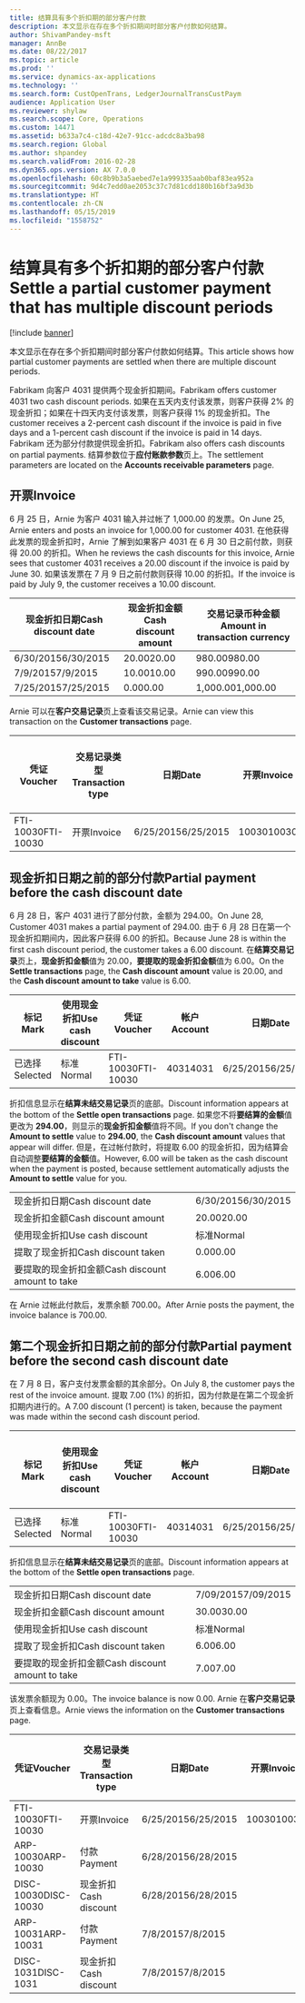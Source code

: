 ```yaml
---
title: 结算具有多个折扣期的部分客户付款
description: 本文显示在存在多个折扣期间时部分客户付款如何结算。
author: ShivamPandey-msft
manager: AnnBe
ms.date: 08/22/2017
ms.topic: article
ms.prod: ''
ms.service: dynamics-ax-applications
ms.technology: ''
ms.search.form: CustOpenTrans, LedgerJournalTransCustPaym
audience: Application User
ms.reviewer: shylaw
ms.search.scope: Core, Operations
ms.custom: 14471
ms.assetid: b633a7c4-c18d-42e7-91cc-adcdc8a3ba98
ms.search.region: Global
ms.author: shpandey
ms.search.validFrom: 2016-02-28
ms.dyn365.ops.version: AX 7.0.0
ms.openlocfilehash: 60c8b9b3a5aebed7e1a999335aab0baf83ea952a
ms.sourcegitcommit: 9d4c7edd0ae2053c37c7d81cdd180b16bf3a9d3b
ms.translationtype: HT
ms.contentlocale: zh-CN
ms.lasthandoff: 05/15/2019
ms.locfileid: "1558752"
---
```

# <a name="settle-a-partial-customer-payment-that-has-multiple-discount-periods"></a><span data-ttu-id="6746b-103">结算具有多个折扣期的部分客户付款</span><span class="sxs-lookup"><span data-stu-id="6746b-103">Settle a partial customer payment that has multiple discount periods</span></span>

[!include [banner](../includes/banner.md)]

<span data-ttu-id="6746b-104">本文显示在存在多个折扣期间时部分客户付款如何结算。</span><span class="sxs-lookup"><span data-stu-id="6746b-104">This article shows how partial customer payments are settled when there are multiple discount periods.</span></span>

<span data-ttu-id="6746b-105">Fabrikam 向客户 4031 提供两个现金折扣期间。</span><span class="sxs-lookup"><span data-stu-id="6746b-105">Fabrikam offers customer 4031 two cash discount periods.</span></span> <span data-ttu-id="6746b-106">如果在五天内支付该发票，则客户获得 2% 的现金折扣；如果在十四天内支付该发票，则客户获得 1% 的现金折扣。</span><span class="sxs-lookup"><span data-stu-id="6746b-106">The customer receives a 2-percent cash discount if the invoice is paid in five days and a 1-percent cash discount if the invoice is paid in 14 days.</span></span> <span data-ttu-id="6746b-107">Fabrikam 还为部分付款提供现金折扣。</span><span class="sxs-lookup"><span data-stu-id="6746b-107">Fabrikam also offers cash discounts on partial payments.</span></span> <span data-ttu-id="6746b-108">结算参数位于**应付账款参数**页上。</span><span class="sxs-lookup"><span data-stu-id="6746b-108">The settlement parameters are located on the **Accounts receivable parameters** page.</span></span>

## <a name="invoice"></a><span data-ttu-id="6746b-109">开票</span><span class="sxs-lookup"><span data-stu-id="6746b-109">Invoice</span></span>
<span data-ttu-id="6746b-110">6 月 25 日，Arnie 为客户 4031 输入并过帐了 1,000.00 的发票。</span><span class="sxs-lookup"><span data-stu-id="6746b-110">On June 25, Arnie enters and posts an invoice for 1,000.00 for customer 4031.</span></span> <span data-ttu-id="6746b-111">在他获得此发票的现金折扣时，Arnie 了解到如果客户 4031 在 6 月 30 日之前付款，则获得 20.00 的折扣。</span><span class="sxs-lookup"><span data-stu-id="6746b-111">When he reviews the cash discounts for this invoice, Arnie sees that customer 4031 receives a 20.00 discount if the invoice is paid by June 30.</span></span> <span data-ttu-id="6746b-112">如果该发票在 7 月 9 日之前付款则获得 10.00 的折扣。</span><span class="sxs-lookup"><span data-stu-id="6746b-112">If the invoice is paid by July 9, the customer receives a 10.00 discount.</span></span>

| <span data-ttu-id="6746b-113">现金折扣日期</span><span class="sxs-lookup"><span data-stu-id="6746b-113">Cash discount date</span></span> | <span data-ttu-id="6746b-114">现金折扣金额</span><span class="sxs-lookup"><span data-stu-id="6746b-114">Cash discount amount</span></span> | <span data-ttu-id="6746b-115">交易记录币种金额</span><span class="sxs-lookup"><span data-stu-id="6746b-115">Amount in transaction currency</span></span> |
|--------------------|----------------------|--------------------------------|
| <span data-ttu-id="6746b-116">6/30/2015</span><span class="sxs-lookup"><span data-stu-id="6746b-116">6/30/2015</span></span>          | <span data-ttu-id="6746b-117">20.00</span><span class="sxs-lookup"><span data-stu-id="6746b-117">20.00</span></span>                | <span data-ttu-id="6746b-118">980.00</span><span class="sxs-lookup"><span data-stu-id="6746b-118">980.00</span></span>                         |
| <span data-ttu-id="6746b-119">7/9/2015</span><span class="sxs-lookup"><span data-stu-id="6746b-119">7/9/2015</span></span>           | <span data-ttu-id="6746b-120">10.00</span><span class="sxs-lookup"><span data-stu-id="6746b-120">10.00</span></span>                | <span data-ttu-id="6746b-121">990.00</span><span class="sxs-lookup"><span data-stu-id="6746b-121">990.00</span></span>                         |
| <span data-ttu-id="6746b-122">7/25/2015</span><span class="sxs-lookup"><span data-stu-id="6746b-122">7/25/2015</span></span>          | <span data-ttu-id="6746b-123">0.00</span><span class="sxs-lookup"><span data-stu-id="6746b-123">0.00</span></span>                 | <span data-ttu-id="6746b-124">1,000.00</span><span class="sxs-lookup"><span data-stu-id="6746b-124">1,000.00</span></span>                       |

<span data-ttu-id="6746b-125">Arnie 可以在**客户交易记录**页上查看该交易记录。</span><span class="sxs-lookup"><span data-stu-id="6746b-125">Arnie can view this transaction on the **Customer transactions** page.</span></span>

| <span data-ttu-id="6746b-126">凭证</span><span class="sxs-lookup"><span data-stu-id="6746b-126">Voucher</span></span>   | <span data-ttu-id="6746b-127">交易记录类型</span><span class="sxs-lookup"><span data-stu-id="6746b-127">Transaction type</span></span> | <span data-ttu-id="6746b-128">日期</span><span class="sxs-lookup"><span data-stu-id="6746b-128">Date</span></span>      | <span data-ttu-id="6746b-129">开票</span><span class="sxs-lookup"><span data-stu-id="6746b-129">Invoice</span></span> | <span data-ttu-id="6746b-130">交易币种借方金额</span><span class="sxs-lookup"><span data-stu-id="6746b-130">Amount in transaction currency debit</span></span> | <span data-ttu-id="6746b-131">交易币种贷方金额</span><span class="sxs-lookup"><span data-stu-id="6746b-131">Amount in transaction currency credit</span></span> | <span data-ttu-id="6746b-132">余额</span><span class="sxs-lookup"><span data-stu-id="6746b-132">Balance</span></span>  | <span data-ttu-id="6746b-133">货币</span><span class="sxs-lookup"><span data-stu-id="6746b-133">Currency</span></span> |
|-----------|------------------|-----------|---------|--------------------------------------|---------------------------------------|----------|----------|
| <span data-ttu-id="6746b-134">FTI-10030</span><span class="sxs-lookup"><span data-stu-id="6746b-134">FTI-10030</span></span> | <span data-ttu-id="6746b-135">开票</span><span class="sxs-lookup"><span data-stu-id="6746b-135">Invoice</span></span>          | <span data-ttu-id="6746b-136">6/25/2015</span><span class="sxs-lookup"><span data-stu-id="6746b-136">6/25/2015</span></span> | <span data-ttu-id="6746b-137">10030</span><span class="sxs-lookup"><span data-stu-id="6746b-137">10030</span></span>   | <span data-ttu-id="6746b-138">1,000.00</span><span class="sxs-lookup"><span data-stu-id="6746b-138">1,000.00</span></span>                             |                                       | <span data-ttu-id="6746b-139">1,000.00</span><span class="sxs-lookup"><span data-stu-id="6746b-139">1,000.00</span></span> | <span data-ttu-id="6746b-140">美元</span><span class="sxs-lookup"><span data-stu-id="6746b-140">USD</span></span>      |

## <a name="partial-payment-before-the-cash-discount-date"></a><span data-ttu-id="6746b-141">现金折扣日期之前的部分付款</span><span class="sxs-lookup"><span data-stu-id="6746b-141">Partial payment before the cash discount date</span></span>
<span data-ttu-id="6746b-142">6 月 28 日，客户 4031 进行了部分付款，金额为 294.00。</span><span class="sxs-lookup"><span data-stu-id="6746b-142">On June 28, Customer 4031 makes a partial payment of 294.00.</span></span> <span data-ttu-id="6746b-143">由于 6 月 28 日在第一个现金折扣期间内，因此客户获得 6.00 的折扣。</span><span class="sxs-lookup"><span data-stu-id="6746b-143">Because June 28 is within the first cash discount period, the customer takes a 6.00 discount.</span></span> <span data-ttu-id="6746b-144">在**结算交易记录**页上，**现金折扣金额**值为 20.00，**要提取的现金折扣金额**值为 6.00。</span><span class="sxs-lookup"><span data-stu-id="6746b-144">On the **Settle transactions** page, the **Cash discount amount** value is 20.00, and the **Cash discount amount to take** value is 6.00.</span></span>

| <span data-ttu-id="6746b-145">标记</span><span class="sxs-lookup"><span data-stu-id="6746b-145">Mark</span></span>     | <span data-ttu-id="6746b-146">使用现金折扣</span><span class="sxs-lookup"><span data-stu-id="6746b-146">Use cash discount</span></span> | <span data-ttu-id="6746b-147">凭证</span><span class="sxs-lookup"><span data-stu-id="6746b-147">Voucher</span></span>   | <span data-ttu-id="6746b-148">帐户</span><span class="sxs-lookup"><span data-stu-id="6746b-148">Account</span></span> | <span data-ttu-id="6746b-149">日期</span><span class="sxs-lookup"><span data-stu-id="6746b-149">Date</span></span>      | <span data-ttu-id="6746b-150">到期日期</span><span class="sxs-lookup"><span data-stu-id="6746b-150">Due date</span></span>  | <span data-ttu-id="6746b-151">开票</span><span class="sxs-lookup"><span data-stu-id="6746b-151">Invoice</span></span> | <span data-ttu-id="6746b-152">交易记录币种金额</span><span class="sxs-lookup"><span data-stu-id="6746b-152">Amount in transaction currency</span></span> | <span data-ttu-id="6746b-153">货币</span><span class="sxs-lookup"><span data-stu-id="6746b-153">Currency</span></span> | <span data-ttu-id="6746b-154">要结算的金额</span><span class="sxs-lookup"><span data-stu-id="6746b-154">Amount to settle</span></span> |
|----------|-------------------|-----------|---------|-----------|-----------|---------|--------------------------------|----------|------------------|
| <span data-ttu-id="6746b-155">已选择</span><span class="sxs-lookup"><span data-stu-id="6746b-155">Selected</span></span> | <span data-ttu-id="6746b-156">标准</span><span class="sxs-lookup"><span data-stu-id="6746b-156">Normal</span></span>            | <span data-ttu-id="6746b-157">FTI-10030</span><span class="sxs-lookup"><span data-stu-id="6746b-157">FTI-10030</span></span> | <span data-ttu-id="6746b-158">4031</span><span class="sxs-lookup"><span data-stu-id="6746b-158">4031</span></span>    | <span data-ttu-id="6746b-159">6/25/2015</span><span class="sxs-lookup"><span data-stu-id="6746b-159">6/25/2015</span></span> | <span data-ttu-id="6746b-160">7/25/2015</span><span class="sxs-lookup"><span data-stu-id="6746b-160">7/25/2015</span></span> | <span data-ttu-id="6746b-161">10030</span><span class="sxs-lookup"><span data-stu-id="6746b-161">10030</span></span>   | <span data-ttu-id="6746b-162">1,000.00</span><span class="sxs-lookup"><span data-stu-id="6746b-162">1,000.00</span></span>                       | <span data-ttu-id="6746b-163">美元</span><span class="sxs-lookup"><span data-stu-id="6746b-163">USD</span></span>      | <span data-ttu-id="6746b-164">294.00</span><span class="sxs-lookup"><span data-stu-id="6746b-164">294.00</span></span>           |

<span data-ttu-id="6746b-165">折扣信息显示在**结算未结交易记录**页的底部。</span><span class="sxs-lookup"><span data-stu-id="6746b-165">Discount information appears at the bottom of the **Settle open transactions** page.</span></span> <span data-ttu-id="6746b-166">如果您不将**要结算的金额**值更改为 **294.00**，则显示的**现金折扣金额**值将不同。</span><span class="sxs-lookup"><span data-stu-id="6746b-166">If you don't change the **Amount to settle** value to **294.00**, the **Cash discount amount** values that appear will differ.</span></span> <span data-ttu-id="6746b-167">但是，在过帐付款时，将提取 6.00 的现金折扣，因为结算会自动调整**要结算的金额**值。</span><span class="sxs-lookup"><span data-stu-id="6746b-167">However, 6.00 will be taken as the cash discount when the payment is posted, because settlement automatically adjusts the **Amount to settle** value for you.</span></span>

|                              |           |
|------------------------------|-----------|
| <span data-ttu-id="6746b-168">现金折扣日期</span><span class="sxs-lookup"><span data-stu-id="6746b-168">Cash discount date</span></span>           | <span data-ttu-id="6746b-169">6/30/2015</span><span class="sxs-lookup"><span data-stu-id="6746b-169">6/30/2015</span></span> |
| <span data-ttu-id="6746b-170">现金折扣金额</span><span class="sxs-lookup"><span data-stu-id="6746b-170">Cash discount amount</span></span>         | <span data-ttu-id="6746b-171">20.00</span><span class="sxs-lookup"><span data-stu-id="6746b-171">20.00</span></span>     |
| <span data-ttu-id="6746b-172">使用现金折扣</span><span class="sxs-lookup"><span data-stu-id="6746b-172">Use cash discount</span></span>            | <span data-ttu-id="6746b-173">标准</span><span class="sxs-lookup"><span data-stu-id="6746b-173">Normal</span></span>    |
| <span data-ttu-id="6746b-174">提取了现金折扣</span><span class="sxs-lookup"><span data-stu-id="6746b-174">Cash discount taken</span></span>          | <span data-ttu-id="6746b-175">0.00</span><span class="sxs-lookup"><span data-stu-id="6746b-175">0.00</span></span>      |
| <span data-ttu-id="6746b-176">要提取的现金折扣金额</span><span class="sxs-lookup"><span data-stu-id="6746b-176">Cash discount amount to take</span></span> | <span data-ttu-id="6746b-177">6.00</span><span class="sxs-lookup"><span data-stu-id="6746b-177">6.00</span></span>      |

<span data-ttu-id="6746b-178">在 Arnie 过帐此付款后，发票余额 700.00。</span><span class="sxs-lookup"><span data-stu-id="6746b-178">After Arnie posts the payment, the invoice balance is 700.00.</span></span>

## <a name="partial-payment-before-the-second-cash-discount-date"></a><span data-ttu-id="6746b-179">第二个现金折扣日期之前的部分付款</span><span class="sxs-lookup"><span data-stu-id="6746b-179">Partial payment before the second cash discount date</span></span>
<span data-ttu-id="6746b-180">在 7 月 8 日，客户支付发票金额的其余部分。</span><span class="sxs-lookup"><span data-stu-id="6746b-180">On July 8, the customer pays the rest of the invoice amount.</span></span> <span data-ttu-id="6746b-181">提取 7.00 (1%) 的折扣，因为付款是在第二个现金折扣期内进行的。</span><span class="sxs-lookup"><span data-stu-id="6746b-181">A 7.00 discount (1 percent) is taken, because the payment was made within the second cash discount period.</span></span>

| <span data-ttu-id="6746b-182">标记</span><span class="sxs-lookup"><span data-stu-id="6746b-182">Mark</span></span>     | <span data-ttu-id="6746b-183">使用现金折扣</span><span class="sxs-lookup"><span data-stu-id="6746b-183">Use cash discount</span></span> | <span data-ttu-id="6746b-184">凭证</span><span class="sxs-lookup"><span data-stu-id="6746b-184">Voucher</span></span>   | <span data-ttu-id="6746b-185">帐户</span><span class="sxs-lookup"><span data-stu-id="6746b-185">Account</span></span> | <span data-ttu-id="6746b-186">日期</span><span class="sxs-lookup"><span data-stu-id="6746b-186">Date</span></span>      | <span data-ttu-id="6746b-187">到期日期</span><span class="sxs-lookup"><span data-stu-id="6746b-187">Due date</span></span>  | <span data-ttu-id="6746b-188">开票</span><span class="sxs-lookup"><span data-stu-id="6746b-188">Invoice</span></span> | <span data-ttu-id="6746b-189">交易币种借方金额</span><span class="sxs-lookup"><span data-stu-id="6746b-189">Amount in transaction currency debit</span></span> | <span data-ttu-id="6746b-190">交易币种贷方金额</span><span class="sxs-lookup"><span data-stu-id="6746b-190">Amount in transaction currency credit</span></span> | <span data-ttu-id="6746b-191">货币</span><span class="sxs-lookup"><span data-stu-id="6746b-191">Currency</span></span> | <span data-ttu-id="6746b-192">要结算的金额</span><span class="sxs-lookup"><span data-stu-id="6746b-192">Amount to settle</span></span> |
|----------|-------------------|-----------|---------|-----------|-----------|---------|--------------------------------------|---------------------------------------|----------|------------------|
| <span data-ttu-id="6746b-193">已选择</span><span class="sxs-lookup"><span data-stu-id="6746b-193">Selected</span></span> | <span data-ttu-id="6746b-194">标准</span><span class="sxs-lookup"><span data-stu-id="6746b-194">Normal</span></span>            | <span data-ttu-id="6746b-195">FTI-10030</span><span class="sxs-lookup"><span data-stu-id="6746b-195">FTI-10030</span></span> | <span data-ttu-id="6746b-196">4031</span><span class="sxs-lookup"><span data-stu-id="6746b-196">4031</span></span>    | <span data-ttu-id="6746b-197">6/25/2015</span><span class="sxs-lookup"><span data-stu-id="6746b-197">6/25/2015</span></span> | <span data-ttu-id="6746b-198">7/25/2015</span><span class="sxs-lookup"><span data-stu-id="6746b-198">7/25/2015</span></span> | <span data-ttu-id="6746b-199">10030</span><span class="sxs-lookup"><span data-stu-id="6746b-199">10030</span></span>   | <span data-ttu-id="6746b-200">700.00</span><span class="sxs-lookup"><span data-stu-id="6746b-200">700.00</span></span>                               |                                       | <span data-ttu-id="6746b-201">美元</span><span class="sxs-lookup"><span data-stu-id="6746b-201">USD</span></span>      | <span data-ttu-id="6746b-202">693.00</span><span class="sxs-lookup"><span data-stu-id="6746b-202">693.00</span></span>           |

<span data-ttu-id="6746b-203">折扣信息显示在**结算未结交易记录**页的底部。</span><span class="sxs-lookup"><span data-stu-id="6746b-203">Discount information appears at the bottom of the **Settle open transactions** page.</span></span>

|                              |           |
|------------------------------|-----------|
| <span data-ttu-id="6746b-204">现金折扣日期</span><span class="sxs-lookup"><span data-stu-id="6746b-204">Cash discount date</span></span>           | <span data-ttu-id="6746b-205">7/09/2015</span><span class="sxs-lookup"><span data-stu-id="6746b-205">7/09/2015</span></span> |
| <span data-ttu-id="6746b-206">现金折扣金额</span><span class="sxs-lookup"><span data-stu-id="6746b-206">Cash discount amount</span></span>         | <span data-ttu-id="6746b-207">30.00</span><span class="sxs-lookup"><span data-stu-id="6746b-207">30.00</span></span>     |
| <span data-ttu-id="6746b-208">使用现金折扣</span><span class="sxs-lookup"><span data-stu-id="6746b-208">Use cash discount</span></span>            | <span data-ttu-id="6746b-209">标准</span><span class="sxs-lookup"><span data-stu-id="6746b-209">Normal</span></span>    |
| <span data-ttu-id="6746b-210">提取了现金折扣</span><span class="sxs-lookup"><span data-stu-id="6746b-210">Cash discount taken</span></span>          | <span data-ttu-id="6746b-211">6.00</span><span class="sxs-lookup"><span data-stu-id="6746b-211">6.00</span></span>      |
| <span data-ttu-id="6746b-212">要提取的现金折扣金额</span><span class="sxs-lookup"><span data-stu-id="6746b-212">Cash discount amount to take</span></span> | <span data-ttu-id="6746b-213">7.00</span><span class="sxs-lookup"><span data-stu-id="6746b-213">7.00</span></span>      |

<span data-ttu-id="6746b-214">该发票余额现为 0.00。</span><span class="sxs-lookup"><span data-stu-id="6746b-214">The invoice balance is now 0.00.</span></span> <span data-ttu-id="6746b-215">Arnie 在**客户交易记录**页上查看信息。</span><span class="sxs-lookup"><span data-stu-id="6746b-215">Arnie views the information on the **Customer transactions** page.</span></span>

| <span data-ttu-id="6746b-216">凭证</span><span class="sxs-lookup"><span data-stu-id="6746b-216">Voucher</span></span>    | <span data-ttu-id="6746b-217">交易记录类型</span><span class="sxs-lookup"><span data-stu-id="6746b-217">Transaction type</span></span> | <span data-ttu-id="6746b-218">日期</span><span class="sxs-lookup"><span data-stu-id="6746b-218">Date</span></span>      | <span data-ttu-id="6746b-219">开票</span><span class="sxs-lookup"><span data-stu-id="6746b-219">Invoice</span></span> | <span data-ttu-id="6746b-220">交易币种借方金额</span><span class="sxs-lookup"><span data-stu-id="6746b-220">Amount in transaction currency debit</span></span> | <span data-ttu-id="6746b-221">交易币种贷方金额</span><span class="sxs-lookup"><span data-stu-id="6746b-221">Amount in transaction currency credit</span></span> | <span data-ttu-id="6746b-222">余额</span><span class="sxs-lookup"><span data-stu-id="6746b-222">Balance</span></span> | <span data-ttu-id="6746b-223">货币</span><span class="sxs-lookup"><span data-stu-id="6746b-223">Currency</span></span> |
|------------|------------------|-----------|---------|--------------------------------------|---------------------------------------|---------|----------|
| <span data-ttu-id="6746b-224">FTI-10030</span><span class="sxs-lookup"><span data-stu-id="6746b-224">FTI-10030</span></span>  | <span data-ttu-id="6746b-225">开票</span><span class="sxs-lookup"><span data-stu-id="6746b-225">Invoice</span></span>          | <span data-ttu-id="6746b-226">6/25/2015</span><span class="sxs-lookup"><span data-stu-id="6746b-226">6/25/2015</span></span> | <span data-ttu-id="6746b-227">10030</span><span class="sxs-lookup"><span data-stu-id="6746b-227">10030</span></span>   | <span data-ttu-id="6746b-228">1,000.00</span><span class="sxs-lookup"><span data-stu-id="6746b-228">1,000.00</span></span>                             |                                       | <span data-ttu-id="6746b-229">0.00</span><span class="sxs-lookup"><span data-stu-id="6746b-229">0.00</span></span>    | <span data-ttu-id="6746b-230">美元</span><span class="sxs-lookup"><span data-stu-id="6746b-230">USD</span></span>      |
| <span data-ttu-id="6746b-231">ARP-10030</span><span class="sxs-lookup"><span data-stu-id="6746b-231">ARP-10030</span></span>  |  <span data-ttu-id="6746b-232">付款</span><span class="sxs-lookup"><span data-stu-id="6746b-232">Payment</span></span>         | <span data-ttu-id="6746b-233">6/28/2015</span><span class="sxs-lookup"><span data-stu-id="6746b-233">6/28/2015</span></span> |         |                                      | <span data-ttu-id="6746b-234">294.00</span><span class="sxs-lookup"><span data-stu-id="6746b-234">294.00</span></span>                                | <span data-ttu-id="6746b-235">0.00</span><span class="sxs-lookup"><span data-stu-id="6746b-235">0.00</span></span>    | <span data-ttu-id="6746b-236">美元</span><span class="sxs-lookup"><span data-stu-id="6746b-236">USD</span></span>      |
| <span data-ttu-id="6746b-237">DISC-10030</span><span class="sxs-lookup"><span data-stu-id="6746b-237">DISC-10030</span></span> |  <span data-ttu-id="6746b-238">现金折扣</span><span class="sxs-lookup"><span data-stu-id="6746b-238">Cash discount</span></span>   | <span data-ttu-id="6746b-239">6/28/2015</span><span class="sxs-lookup"><span data-stu-id="6746b-239">6/28/2015</span></span> |         |                                      | <span data-ttu-id="6746b-240">6.00</span><span class="sxs-lookup"><span data-stu-id="6746b-240">6.00</span></span>                                  | <span data-ttu-id="6746b-241">0.00</span><span class="sxs-lookup"><span data-stu-id="6746b-241">0.00</span></span>    | <span data-ttu-id="6746b-242">美元</span><span class="sxs-lookup"><span data-stu-id="6746b-242">USD</span></span>      |
| <span data-ttu-id="6746b-243">ARP-10031</span><span class="sxs-lookup"><span data-stu-id="6746b-243">ARP-10031</span></span>  |  <span data-ttu-id="6746b-244">付款</span><span class="sxs-lookup"><span data-stu-id="6746b-244">Payment</span></span>         | <span data-ttu-id="6746b-245">7/8/2015</span><span class="sxs-lookup"><span data-stu-id="6746b-245">7/8/2015</span></span>  |         |                                      | <span data-ttu-id="6746b-246">693.00</span><span class="sxs-lookup"><span data-stu-id="6746b-246">693.00</span></span>                                | <span data-ttu-id="6746b-247">0.00</span><span class="sxs-lookup"><span data-stu-id="6746b-247">0.00</span></span>    | <span data-ttu-id="6746b-248">美元</span><span class="sxs-lookup"><span data-stu-id="6746b-248">USD</span></span>      |
| <span data-ttu-id="6746b-249">DISC-1031</span><span class="sxs-lookup"><span data-stu-id="6746b-249">DISC-1031</span></span>  |  <span data-ttu-id="6746b-250">现金折扣</span><span class="sxs-lookup"><span data-stu-id="6746b-250">Cash discount</span></span>   | <span data-ttu-id="6746b-251">7/8/2015</span><span class="sxs-lookup"><span data-stu-id="6746b-251">7/8/2015</span></span>  |         |                                      | <span data-ttu-id="6746b-252">7.00</span><span class="sxs-lookup"><span data-stu-id="6746b-252">7.00</span></span>                                  | <span data-ttu-id="6746b-253">0.00</span><span class="sxs-lookup"><span data-stu-id="6746b-253">0.00</span></span>    | <span data-ttu-id="6746b-254">美元</span><span class="sxs-lookup"><span data-stu-id="6746b-254">USD</span></span>      |





